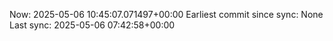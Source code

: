 Now: 2025-05-06 10:45:07.071497+00:00 Earliest commit since sync: None Last sync: 2025-05-06 07:42:58+00:00
